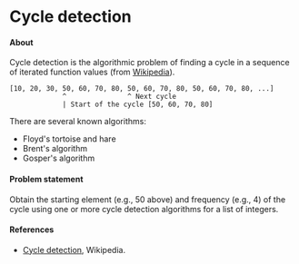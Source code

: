 # Cycle detection

#### About

Cycle detection is the algorithmic problem of finding a cycle in a sequence of iterated function values (from [Wikipedia](https://en.wikipedia.org/wiki/Cycle_detection)).

```
[10, 20, 30, 50, 60, 70, 80, 50, 60, 70, 80, 50, 60, 70, 80, ...]
             ^               ^ Next cycle
             | Start of the cycle [50, 60, 70, 80]
```

There are several known algorithms:
- Floyd's tortoise and hare
- Brent's algorithm
- Gosper's algorithm

#### Problem statement

Obtain the starting element (e.g., 50 above) and frequency (e.g., 4) of the cycle using one or more cycle detection algorithms for a list of integers.

#### References

- [Cycle detection](https://en.wikipedia.org/wiki/Cycle_detection), Wikipedia.
